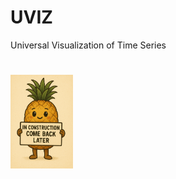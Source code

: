 # UVIZ 

Universal Visualization of Time Series

#


<img src="in_construction.png" alt="image" width="100"/>
